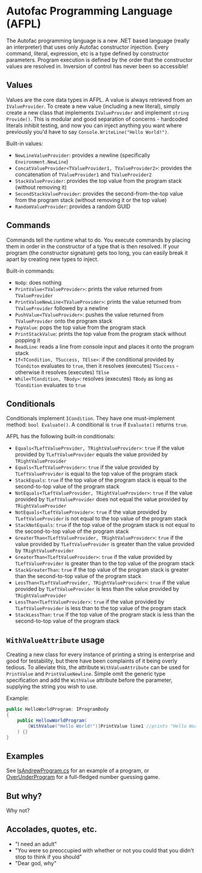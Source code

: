 # Autofac Programming Language (AFPL)

The Autofac programming language is a new .NET based language (really an interpreter) that uses only Autofac constructor injection. Every command, literal, expression, etc is a type defined by constructor parameters. Program execution is defined by the order that the constructor values are resolved in. Inversion of control has never been so accessible!

## Values

Values are the core data types in AFPL. A value is always retrieved from an `IValueProvider`. To create a new value (including a new literal), simply create a new class that implements `IValueProvider` and implement `string Provide()`. This is modular and good separation of concerns - hardcoded literals inhibit testing, and now you can inject anything you want where previously you'd have to say `Console.WriteLine("Hello World!")`.

Built-in values:

- `NewLineValueProvider`: provides a newline (specifically `Environment.NewLine`)
- `ConcatValueProvider<TValueProvider1, TValueProvider2>`: provides the concatenation of `TValueProvider1` and `TValueProvider2`
- `StackValueProvider`: provides the top value from the program stack (without removing it)
- `SecondStackValueProvider`: provides the second-from-the-top value from the program stack (without removing it or the top value)
- `RandomValueProvider`: provides a random GUID

## Commands

Commands tell the runtime what to do. You execute commands by placing them in order in the constructor of a type that is then resolved. If your program (the constructor signature) gets too long, you can easily break it apart by creating new types to inject.

Built-in commands:

- `NoOp`: does nothing
- `PrintValue<TValueProvider>`: prints the value returned from `TValueProvider`
- `PrintValueNewLine<TValueProvider>`: prints the value returned from `TValueProvider` followed by a newline
- `PushValue<TValueProvider>`: pushes the value returned from `TValueProvider` onto the program stack
- `PopValue`: pops the top value from the program stack
- `PrintStackValue`: prints the top value from the program stack without popping it
- `ReadLine`: reads a line from console input and places it onto the program stack
- `If<TCondition, TSuccess, TElse>`: if the conditional provided by `TConditon` evaluates to `true`, then it resolves (executes) `TSuccess` - otherwise it resolves (executes) `TElse`
- `While<TCondition, TBody>`: resolves (executes) `TBody` as long as `TCondition` evaluates to `true`

## Conditionals

Conditionals implement `ICondition`. They have one must-implement method: `bool Evaluate()`. A conditional is `true` if `Evaluate()` returns `true`.

AFPL has the following built-in conditionals:

- `Equals<TLeftValueProvider, TRightValueProvider>`: `true` if the value provided by `TLeftValueProvider` equals the value provided by `TRightValueProvider`
- `Equals<TLeftValueProvider>`: `true` if the value provided by `TLeftValueProvider` is equal to the top value of the program stack
- `StackEquals`: `true` if the top value of the program stack is equal to the second-to-top value of the program stack
- `NotEquals<TLeftValueProvider, TRightValueProvider>`: `true` if the value provided by `TLeftValueProvider` does not equal the value provided by `TRightValueProvider`
- `NotEquals<TLeftValueProvider>`: `true` if the value provided by `TLeftValueProvider` is not equal to the top value of the program stack
- `StackNotEquals`: `true` if the top value of the program stack is not equal to the second-to-top value of the program stack
- `GreaterThan<TLeftValueProvider, TRightValueProvider>`: `true` if the value provided by `TLeftValueProvider` is greater than the value provided by `TRightValueProvider`
- `GreaterThan<TLeftValueProvider>`: `true` if the value provided by `TLeftValueProvider` is greater than to the top value of the program stack
- `StackGreaterThan`: `true` if the top value of the program stack is greater than the second-to-top value of the program stack
- `LessThan<TLeftValueProvider, TRightValueProvider>`: `true` if the value provided by `TLeftValueProvider` is less than the value provided by `TRightValueProvider`
- `LessThan<TLeftValueProvider>`: `true` if the value provided by `TLeftValueProvider` is less than to the top value of the program stack
- `StackLessThan`: `true` if the top value of the program stack is less than the second-to-top value of the program stack

## `WithValueAttribute` usage

Creating a new class for every instance of printing a string is enterprise and good for testability, but there have been complaints of it being overly tedious. To alleviate this, the attribute `WithValueAttribute` can be used for `PrintValue` and `PrintValueNewline`. Simple omit the generic type specification and add the `WithValue` attribute before the parameter, supplying the string you wish to use.

Example:

```cs
public HelloWorldProgram: IProgramBody
{
    public HellowWorldProgram(
        [WithValue("Hello World!")]PrintValue line1 //prints "Hello World!"
    ) {}
}
```

## Examples

See [IsAndrewProgram.cs](TestConsoleApp/IsAndrewProgram.cs) for an example of a program, or [OverUnderProgram](TestConsoleApp/OverUnderProgram.cs) for a full-fledged number guessing game.

## But why?

Why not?

## Accolades, quotes, etc.

- "I need an adult"
- "You were so preoccupied with whether or not you could that you didn't stop to think if you should"
- "Dear god, why"